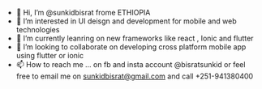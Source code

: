 - 👋 Hi, I’m @sunkidbisrat frome ETHIOPIA
- 👀 I’m interested in UI deisgn and development for mobile and web technologies 
- 🌱 I’m currently leanring on new frameworks like react , Ionic and flutter 
- 💞️ I’m looking to collaborate on developing cross platform mobile app using flutter or ionic 
- 📫 How to reach me ... on fb and insta account  @bisratsunkid or feel free to email me on sunkidbisrat@gmail.com and call +251-941380400

<!---
sunkidbisrat/sunkidbisrat is a ✨ special ✨ repository because its `README.md` (this file) appears on your GitHub profile.
You can click the Preview link to take a look at your changes.
--->
